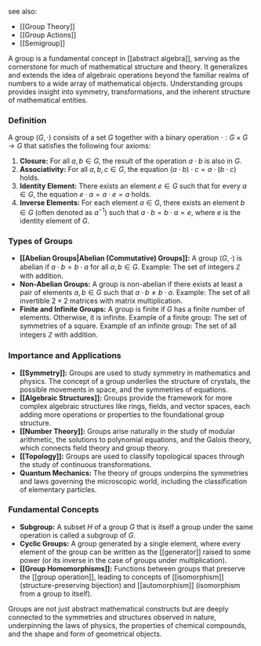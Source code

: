 see also:
- [[Group Theory]]
- [[Group Actions]]
- [[Semigroup]]

A group is a fundamental concept in [[abstract algebra]], serving as the cornerstone for much of mathematical structure and theory. It generalizes and extends the idea of algebraic operations beyond the familiar realms of numbers to a wide array of mathematical objects. Understanding groups provides insight into symmetry, transformations, and the inherent structure of mathematical entities.

### Definition

A group $(G, \cdot)$ consists of a set $G$ together with a binary operation $\cdot : G \times G \rightarrow G$ that satisfies the following four axioms:

1. **Closure:** For all $a, b \in G$, the result of the operation $a \cdot b$ is also in $G$.
2. **Associativity:** For all $a, b, c \in G$, the equation $(a \cdot b) \cdot c = a \cdot (b \cdot c)$ holds.
3. **Identity Element:** There exists an element $e \in G$ such that for every $a \in G$, the equation $e \cdot a = a \cdot e = a$ holds.
4. **Inverse Elements:** For each element $a \in G$, there exists an element $b \in G$ (often denoted as $a^{-1}$) such that $a \cdot b = b \cdot a = e$, where $e$ is the identity element of $G$.

### Types of Groups

- **[[Abelian Groups|Abelian (Commutative) Groups]]:** A group $(G, \cdot)$ is abelian if $a \cdot b = b \cdot a$ for all $a, b \in G$. Example: The set of integers $\mathbb{Z}$ with addition.
- **Non-Abelian Groups:** A group is non-abelian if there exists at least a pair of elements $a, b \in G$ such that $a \cdot b \neq b \cdot a$. Example: The set of all invertible $2 \times 2$ matrices with matrix multiplication.
- **Finite and Infinite Groups:** A group is finite if $G$ has a finite number of elements. Otherwise, it is infinite. Example of a finite group: The set of symmetries of a square. Example of an infinite group: The set of all integers $\mathbb{Z}$ with addition.

### Importance and Applications

- **[[Symmetry]]:** Groups are used to study symmetry in mathematics and physics. The concept of a group underlies the structure of crystals, the possible movements in space, and the symmetries of equations.
- **[[Algebraic Structures]]:** Groups provide the framework for more complex algebraic structures like rings, fields, and vector spaces, each adding more operations or properties to the foundational group structure.
- **[[Number Theory]]:** Groups arise naturally in the study of modular arithmetic, the solutions to polynomial equations, and the Galois theory, which connects field theory and group theory.
- **[[Topology]]:** Groups are used to classify topological spaces through the study of continuous transformations.
- **Quantum Mechanics:** The theory of groups underpins the symmetries and laws governing the microscopic world, including the classification of elementary particles.

### Fundamental Concepts

- **Subgroup:** A subset $H$ of a group $G$ that is itself a group under the same operation is called a subgroup of $G$.
- **Cyclic Groups:** A group generated by a single element, where every element of the group can be written as the [[generator]] raised to some power (or its inverse in the case of groups under multiplication).
- **[[Group Homomorphisms]]:** Functions between groups that preserve the [[group operation]], leading to concepts of [[isomorphism]] (structure-preserving bijection) and [[automorphism]] (isomorphism from a group to itself).

Groups are not just abstract mathematical constructs but are deeply connected to the symmetries and structures observed in nature, underpinning the laws of physics, the properties of chemical compounds, and the shape and form of geometrical objects.